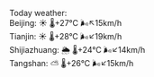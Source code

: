 Today weather:  
Beijing: ☀️   🌡️+27°C 🌬️↖15km/h  
Tianjin: ☀️   🌡️+28°C 🌬️↙19km/h  
Shijiazhuang: 🌦   🌡️+24°C 🌬️↙14km/h  
Tangshan: ⛅️  🌡️+26°C 🌬️↙15km/h  
